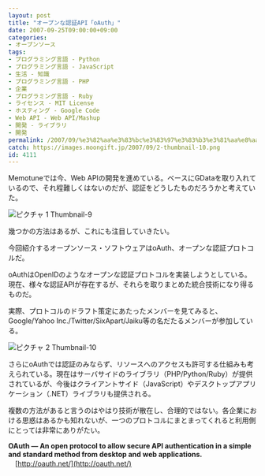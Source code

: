 ```yaml
---
layout: post
title: "オープンな認証API「oAuth」"
date: 2007-09-25T09:00:00+09:00
categories:
- オープンソース
tags: 
- プログラミング言語 - Python
- プログラミング言語 - JavaScript
- 生活 - 知識
- プログラミング言語 - PHP
- 企業
- プログラミング言語 - Ruby
- ライセンス - MIT License
- ホスティング - Google Code
- Web API - Web API/Mashup
- 開発 - ライブラリ
- 開発
permalink: /2007/09/%e3%82%aa%e3%83%bc%e3%83%97%e3%83%b3%e3%81%aa%e8%aa%8d%e8%a8%bcapi%e3%80%8coauth%e3%80%8d/
catch: https://images.moongift.jp/2007/09/2-thumbnail-10.png
id: 4111
---
```

Memotuneでは今、Web APIの開発を進めている。ベースにGDataを取り入れているので、それ程難しくはないのだが、認証をどうしたものだろうかと考えていた。  
  
 ![ピクチャ 1 Thumbnail-9](https://images.moongift.jp/2007/09/1-thumbnail-9.png)  
  
幾つかの方法はあるが、これにも注目していきたい。  
  
今回紹介するオープンソース・ソフトウェアはoAuth、オープンな認証プロトコルだ。  
  
<!--more-->  
oAuthはOpenIDのようなオープンな認証プロトコルを実装しようとしている。現在、様々な認証APIが存在するが、それらを取りまとめた統合技術になり得るものだ。  
  
実際、プロトコルのドラフト策定にあたったメンバーを見てみると、Google/Yahoo Inc./Twitter/SixApart/Jaiku等の名だたるメンバーが参加している。  
  
 ![ピクチャ 2 Thumbnail-10](https://images.moongift.jp/2007/09/2-thumbnail-10.png)  
  
さらにoAuthでは認証のみならず、リソースへのアクセスも許可する仕組みも考えられている。現在はサーバサイドのライブラリ（PHP/Python/Ruby）が提供されているが、今後はクライアントサイド（JavaScript）やデスクトップアプリケーション（.NET）ライブラリも提供される。  
  
複数の方法があると言うのはやはり技術が散在し、合理的ではない。各企業における思惑はあるかも知れないが、一つのプロトコルにまとまってくれると利用側にとっては非常にありがたい。  
  
**OAuth — An open protocol to allow secure API authentication in a simple and standard method from desktop and web applications.**  
　[http://oauth.net/](http://oauth.net/)

